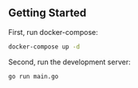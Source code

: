 ## Getting Started

First, run docker-compose:

```bash
docker-compose up -d
```

Second, run the development server:

```bash
go run main.go
```
